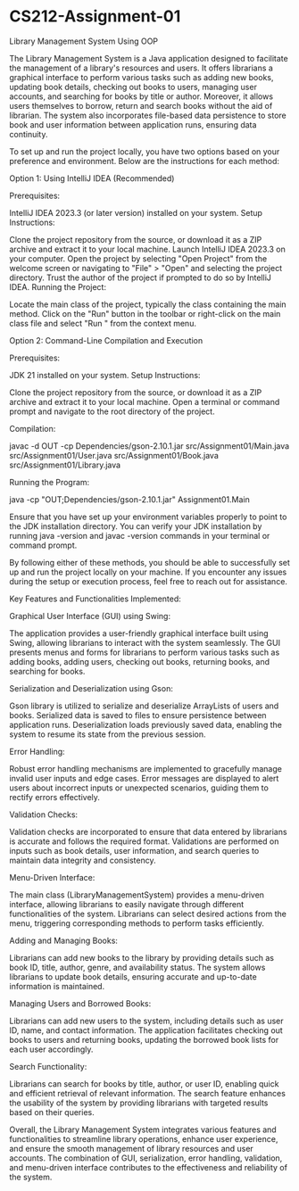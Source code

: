 # CS212-Assignment-01
Library Management System Using OOP

The Library Management System is a Java application designed to facilitate the management of a library's resources and users. It offers librarians a graphical interface to perform various tasks such as adding new books, updating book details, checking out books to users, managing user accounts, and searching for books by title or author. Moreover, it allows users themselves to borrow, return and search books without the aid of librarian. The system also incorporates file-based data persistence to store book and user information between application runs, ensuring data continuity.



To set up and run the project locally, you have two options based on your preference and environment. Below are the instructions for each method:

Option 1: Using IntelliJ IDEA (Recommended)

Prerequisites:

IntelliJ IDEA 2023.3 (or later version) installed on your system.
Setup Instructions:

Clone the project repository from the source, or download it as a ZIP archive and extract it to your local machine.
Launch IntelliJ IDEA 2023.3 on your computer.
Open the project by selecting "Open Project" from the welcome screen or navigating to "File" > "Open" and selecting the project directory.
Trust the author of the project if prompted to do so by IntelliJ IDEA.
Running the Project:

Locate the main class of the project, typically the class containing the main method.
Click on the "Run" button in the toolbar or right-click on the main class file and select "Run <MainClassName>" from the context menu.


Option 2: Command-Line Compilation and Execution

Prerequisites:

JDK 21 installed on your system.
Setup Instructions:

Clone the project repository from the source, or download it as a ZIP archive and extract it to your local machine.
Open a terminal or command prompt and navigate to the root directory of the project.

Compilation:

javac -d OUT -cp Dependencies/gson-2.10.1.jar src/Assignment01/Main.java src/Assignment01/User.java src/Assignment01/Book.java src/Assignment01/Library.java

Running the Program:

java -cp "OUT;Dependencies/gson-2.10.1.jar" Assignment01.Main

Ensure that you have set up your environment variables properly to point to the JDK installation directory. You can verify your JDK installation by running java -version and javac -version commands in your terminal or command prompt.

By following either of these methods, you should be able to successfully set up and run the project locally on your machine. If you encounter any issues during the setup or execution process, feel free to reach out for assistance.




Key Features and Functionalities Implemented:

Graphical User Interface (GUI) using Swing:

The application provides a user-friendly graphical interface built using Swing, allowing librarians to interact with the system seamlessly.
The GUI presents menus and forms for librarians to perform various tasks such as adding books, adding users, checking out books, returning books, and searching for books.

Serialization and Deserialization using Gson:

Gson library is utilized to serialize and deserialize ArrayLists of users and books.
Serialized data is saved to files to ensure persistence between application runs.
Deserialization loads previously saved data, enabling the system to resume its state from the previous session.

Error Handling:

Robust error handling mechanisms are implemented to gracefully manage invalid user inputs and edge cases.
Error messages are displayed to alert users about incorrect inputs or unexpected scenarios, guiding them to rectify errors effectively.

Validation Checks:

Validation checks are incorporated to ensure that data entered by librarians is accurate and follows the required format.
Validations are performed on inputs such as book details, user information, and search queries to maintain data integrity and consistency.

Menu-Driven Interface:

The main class (LibraryManagementSystem) provides a menu-driven interface, allowing librarians to easily navigate through different functionalities of the system.
Librarians can select desired actions from the menu, triggering corresponding methods to perform tasks efficiently.

Adding and Managing Books:

Librarians can add new books to the library by providing details such as book ID, title, author, genre, and availability status.
The system allows librarians to update book details, ensuring accurate and up-to-date information is maintained.

Managing Users and Borrowed Books:

Librarians can add new users to the system, including details such as user ID, name, and contact information.
The application facilitates checking out books to users and returning books, updating the borrowed book lists for each user accordingly.

Search Functionality:

Librarians can search for books by title, author, or user ID, enabling quick and efficient retrieval of relevant information.
The search feature enhances the usability of the system by providing librarians with targeted results based on their queries.

Overall, the Library Management System integrates various features and functionalities to streamline library operations, enhance user experience, and ensure the smooth management of library resources and user accounts. The combination of GUI, serialization, error handling, validation, and menu-driven interface contributes to the effectiveness and reliability of the system.
